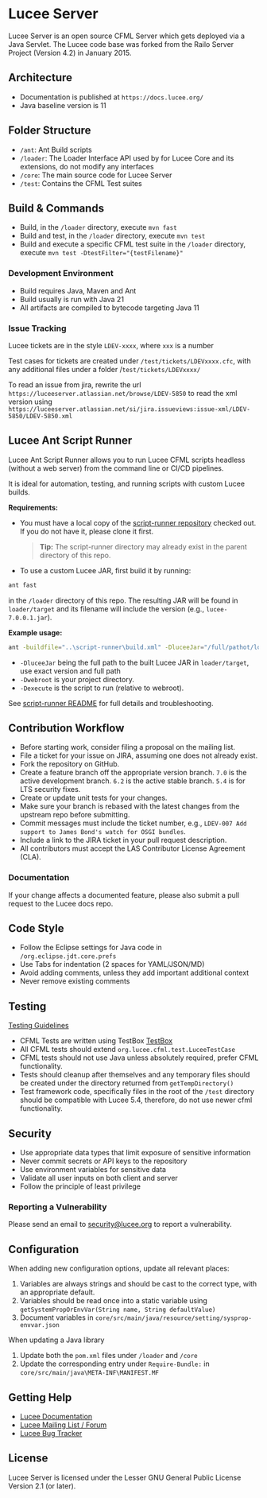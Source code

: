 # Lucee Server

Lucee Server is an open source CFML Server which gets deployed via a Java Servlet.
The Lucee code base was forked from the Railo Server Project (Version 4.2) in January 2015.

## Architecture

- Documentation is published at `https://docs.lucee.org/`
- Java baseline version is 11

## Folder Structure

- `/ant`: Ant Build scripts
- `/loader`: The Loader Interface API used by for Lucee Core and its extensions, do not modify any interfaces
- `/core`: The main source code for Lucee Server
- `/test`: Contains the CFML Test suites

## Build & Commands

- Build, in the `/loader` directory, execute `mvn fast`
- Build and test, in the `/loader` directory, execute `mvn test`
- Build and execute a specific CFML test suite in the `/loader` directory, execute `mvn test -DtestFilter="{testFilename}"`

### Development Environment

- Build requires Java, Maven and Ant
- Build usually is run with Java 21
- All artifacts are compiled to bytecode targeting Java 11

### Issue Tracking

Lucee tickets are in the style `LDEV-xxxx`, where `xxx` is a number

Test cases for tickets are created under `/test/tickets/LDEVxxxx.cfc`, with any additional files under a folder /`test/tickets/LDEVxxxx/`

To read an issue from jira, rewrite the url `https://luceeserver.atlassian.net/browse/LDEV-5850` to read the xml version using `https://luceeserver.atlassian.net/si/jira.issueviews:issue-xml/LDEV-5850/LDEV-5850.xml`

## Lucee Ant Script Runner

Lucee Ant Script Runner allows you to run Lucee CFML scripts headless (without a web server) from the command line or CI/CD pipelines.

It is ideal for automation, testing, and running scripts with custom Lucee builds.

**Requirements:**
- You must have a local copy of the [script-runner repository](https://github.com/lucee/script-runner) checked out.
  If you do not have it, please clone it first.
  > **Tip:** The script-runner directory may already exist in the parent directory of this repo.

- To use a custom Lucee JAR, first build it by running:

```sh
ant fast
```

in the `/loader` directory of this repo.
The resulting JAR will be found in `loader/target` and its filename will include the version (e.g., `lucee-7.0.0.1.jar`).

**Example usage:**

```sh
ant -buildfile="..\script-runner\build.xml" -DluceeJar="/full/pathot/loader/target/lucee-{version}.jar" -Dwebroot="D:\work\yourproject" -Dexecute="test.cfm"
```


- `-DluceeJar` being the full path to the built Lucee JAR in `loader/target`, use exact version and full path
- `-Dwebroot` is your project directory.
- `-Dexecute` is the script to run (relative to webroot).

See [script-runner README](https://github.com/lucee/script-runner/blob/main/README.md) for full details and troubleshooting.

## Contribution Workflow

- Before starting work, consider filing a proposal on the mailing list.
- File a ticket for your issue on JIRA, assuming one does not already exist.
- Fork the repository on GitHub.
- Create a feature branch off the appropriate version branch. `7.0` is the active development branch. `6.2` is the active stable branch. `5.4` is for LTS security fixes.
- Create or update unit tests for your changes.
- Make sure your branch is rebased with the latest changes from the upstream repo before submitting.
- Commit messages must include the ticket number, e.g., `LDEV-007 Add support to James Bond's watch for OSGI bundles`.
- Include a link to the JIRA ticket in your pull request description.
- All contributors must accept the LAS Contributor License Agreement (CLA).

### Documentation

If your change affects a documented feature, please also submit a pull request to the Lucee docs repo.

## Code Style

- Follow the Eclipse settings for Java code in `/org.eclipse.jdt.core.prefs`
- Use Tabs for indentation (2 spaces for YAML/JSON/MD)
- Avoid adding comments, unless they add important additional context
- Never remove existing comments

## Testing

[Testing Guidelines](test/README.md)

- CFML Tests are written using TestBox [TestBox](https://testbox.ortusbooks.com/)
- All CFML tests should extend `org.lucee.cfml.test.LuceeTestCase`
- CFML tests should not use Java unless absolutely required, prefer CFML functionality.
- Tests should cleanup after themselves and any temporary files should be created under the directory returned from `getTempDirectory()`
- Test framework code, specifically files in the root of the `/test` directory should be compatible with Lucee 5.4, therefore, do not use newer cfml functionality.


## Security

- Use appropriate data types that limit exposure of sensitive information
- Never commit secrets or API keys to the repository
- Use environment variables for sensitive data
- Validate all user inputs on both client and server
- Follow the principle of least privilege

### Reporting a Vulnerability

Please send an email to security@lucee.org to report a vulnerability.

## Configuration

When adding new configuration options, update all relevant places:

1. Variables are always strings and should be cast to the correct type, with an appropriate default.
2. Variables should be read once into a static variable using `getSystemPropOrEnvVar(String name, String defaultValue)`
3. Document variables in `core/src/main/java/resource/setting/sysprop-envvar.json`

When updating a Java library

1. Update both the `pom.xml` files under `/loader` and `/core`
2. Update the corresponding entry under `Require-Bundle:` in `core/src/main/java\META-INF\MANIFEST.MF`

## Getting Help

- [Lucee Documentation](https://docs.lucee.org/)
- [Lucee Mailing List / Forum](https://dev.lucee.org/)
- [Lucee Bug Tracker](https://luceeserver.atlassian.net/)

## License

Lucee Server is licensed under the Lesser GNU General Public License Version 2.1 (or later).
